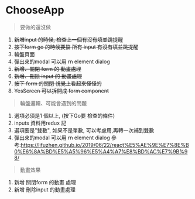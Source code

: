 # ChooseApp

>要做的還沒做
1. ~~新增input 的時候, 檢查上一個有沒有填並跳提醒~~
2. ~~按下form  go 的時候要擋 所有 input 有沒有填並跳提醒~~
3. 輪盤頁面
4. 彈出來的modal 可以用  rn element dialog
5. ~~新增、關閉 form 的 動畫處理~~
6. ~~新增、刪除 input 的 動畫處理~~
7. ~~按下 form 的關閉 視覺上看起來怪怪的~~
8. ~~YesScreen 可以拆開成 form component~~

>輪盤邏輯、可能會遇到的問題
1. 選項必須是1 個以上, (按下Go要 檢查的條件)
2. inputs 資料用redux 記
3. 選項要是"雙數", 如果不是單數, 可以考慮用,再轉一次補到雙數
4. 彈出來的modal 可以用  rn element dialog
參考:https://lifuzhen.github.io/2019/06/22/react%E5%AE%9E%E7%8E%B0%E6%8A%BD%E5%A5%96%E5%A4%A7%E8%BD%AC%E7%9B%98/


> 動畫效果
1. 新增 關閉form 的動畫 處理
2. 新增 刪除input 的動畫處理

